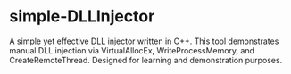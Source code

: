 # simple-DLLInjector
A simple yet effective DLL injector written in C++. This tool demonstrates manual DLL injection via VirtualAllocEx, WriteProcessMemory, and CreateRemoteThread. Designed for learning and demonstration purposes.
